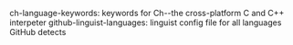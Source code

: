 ch-language-keywords: keywords for Ch--the cross-platform C and C++ interpeter
github-linguist-languages: linguist config file for all languages GitHub detects
